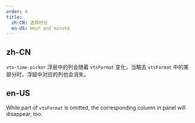 ```yaml
---
order: 4
title:
  zh-CN: 选择时分
  en-US: Hour and minute
---
```


## zh-CN

`vts-time-picker` 浮层中的列会随着 `vtsFormat` 变化，当略去 `vtsFormat` 中的某部分时，浮层中对应的列也会消失。

## en-US

While part of `vtsFormat` is omitted, the corresponding column in panel will disappear, too.
